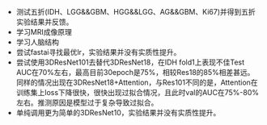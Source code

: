 + 测试五折(IDH、LGG&&GBM、HGG&&LGG、AG&&GBM、Ki67)并得到五折实验结果并反馈。
+ 学习MRI成像原理
+ 学习人脑结构
+ 尝试fastai寻找最优lr，实验结果并没有实质性提升。
+ 尝试使用3DResNet101去替代3DResNet18，在IDH fold1上表现不佳Test AUC在70%左右，最高目前30epoch是75%，相较Res18的85%相差甚远。同样的情况出现在3DResNet18+Attention，与Res101不同的是，Attention在训练集上loss下降很快，很快出现过拟合情况，且此时val的AUC在75%-80%左右。推测原因是模型过于复杂导致过拟合。
+ 单纯调用更为简单的3DResNet10，实验结果并没有实质性提升。


